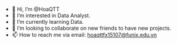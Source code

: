 - 👋 Hi, I’m @HoaQTT
- 👀 I’m interested in Data Analyst.
- 🌱 I’m currently learning Data.
- 💞️ I’m looking to collaborate on new friends to have new projects.
- 📫 How to reach me via email: hoaqttfx15107@funix.edu.vn

<!---
HoaQTT/HoaQTT is a ✨ special ✨ repository because its `README.md` (this file) appears on your GitHub profile.
You can click the Preview link to take a look at your changes.
--->
